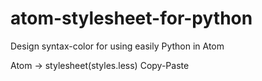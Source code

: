 # atom-stylesheet-for-python
Design syntax-color for using easily Python in Atom

Atom -> stylesheet(styles.less) Copy-Paste



